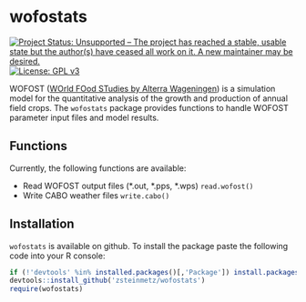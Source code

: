 wofostats
=========
[![Project Status: Unsupported – The project has reached a stable, usable state but the author(s) have ceased all work on it. A new maintainer may be desired.](https://www.repostatus.org/badges/latest/unsupported.svg)](https://www.repostatus.org/#unsupported)
[![License: GPL v3](https://img.shields.io/badge/License-GPL%20v3-blue.svg)](http://www.gnu.org/licenses/gpl-3.0)

WOFOST ([WOrld FOod STudies by Alterra Wageningen](http://www.wageningenur.nl/en/Expertise-Services/Research-Institutes/alterra/Facilities-Products/Software-and-models/WOFOST.htm)) is a simulation model for the quantitative analysis of the growth and production of annual field crops. The `wofostats` package provides functions to handle WOFOST parameter input files and model results.

## Functions
Currently, the following functions are available:

* Read WOFOST output files (\*.out, \*.pps, \*.wps) `read.wofost()`
* Write CABO weather files `write.cabo()`

## Installation
`wofostats` is available on github. To install the package paste the following code into your R console:

```r
if (!'devtools' %in% installed.packages()[,'Package']) install.packages('devtools')
devtools::install_github('zsteinmetz/wofostats')
require(wofostats)
```
